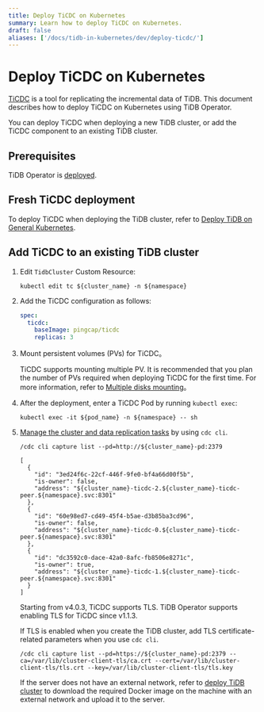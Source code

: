 ```yaml
---
title: Deploy TiCDC on Kubernetes
summary: Learn how to deploy TiCDC on Kubernetes.
draft: false
aliases: ['/docs/tidb-in-kubernetes/dev/deploy-ticdc/']
---
```


# Deploy TiCDC on Kubernetes

[TiCDC](https://docs.pingcap.com/tidb/stable/ticdc-overview) is a tool for replicating the incremental data of TiDB. This document describes how to deploy TiCDC on Kubernetes using TiDB Operator.

You can deploy TiCDC when deploying a new TiDB cluster, or add the TiCDC component to an existing TiDB cluster.

## Prerequisites

TiDB Operator is [deployed](deploy-tidb-operator.md).

## Fresh TiCDC deployment

To deploy TiCDC when deploying the TiDB cluster, refer to [Deploy TiDB on General Kubernetes](deploy-on-general-kubernetes.md).

## Add TiCDC to an existing TiDB cluster

1. Edit `TidbCluster` Custom Resource:

    
    ``` shell
    kubectl edit tc ${cluster_name} -n ${namespace}
    ```

2. Add the TiCDC configuration as follows:

    ```yaml
    spec:
      ticdc:
        baseImage: pingcap/ticdc
        replicas: 3
    ```

3. Mount persistent volumes (PVs) for TiCDC。

    TiCDC supports mounting multiple PV. It is recommended that you plan the number of PVs required when deploying TiCDC for the first time. For more information, refer to [Multiple disks mounting](configure-a-tidb-cluster.md#multiple-disks-mounting)。

4. After the deployment, enter a TiCDC Pod by running `kubectl exec`:

    
    ```shell
    kubectl exec -it ${pod_name} -n ${namespace} -- sh
    ```

5. [Manage the cluster and data replication tasks](https://docs.pingcap.com/tidb/stable/manage-ticdc#use-cdc-cli-to-manage-cluster-status-and-data-replication-task) by using `cdc cli`.

    
    ```shell
    /cdc cli capture list --pd=http://${cluster_name}-pd:2379
    ```

    ```shell
    [
      {
        "id": "3ed24f6c-22cf-446f-9fe0-bf4a66d00f5b",
        "is-owner": false,
        "address": "${cluster_name}-ticdc-2.${cluster_name}-ticdc-peer.${namespace}.svc:8301"
      },
      {
        "id": "60e98ed7-cd49-45f4-b5ae-d3b85ba3cd96",
        "is-owner": false,
        "address": "${cluster_name}-ticdc-0.${cluster_name}-ticdc-peer.${namespace}.svc:8301"
      },
      {
        "id": "dc3592c0-dace-42a0-8afc-fb8506e8271c",
        "is-owner": true,
        "address": "${cluster_name}-ticdc-1.${cluster_name}-ticdc-peer.${namespace}.svc:8301"
      }
    ]
    ```

    Starting from v4.0.3, TiCDC supports TLS. TiDB Operator supports enabling TLS for TiCDC since v1.1.3.

    If TLS is enabled when you create the TiDB cluster, add TLS certificate-related parameters when you use `cdc cli`.

    
    ```shell
    /cdc cli capture list --pd=https://${cluster_name}-pd:2379 --ca=/var/lib/cluster-client-tls/ca.crt --cert=/var/lib/cluster-client-tls/tls.crt --key=/var/lib/cluster-client-tls/tls.key
    ```

    If the server does not have an external network, refer to [deploy TiDB cluster](deploy-on-general-kubernetes.md#deploy-the-tidb-cluster) to download the required Docker image on the machine with an external network and upload it to the server.
